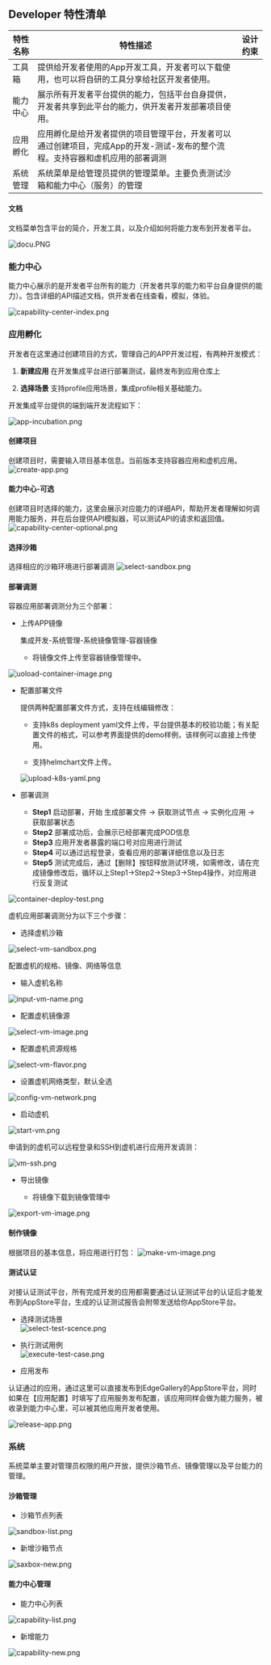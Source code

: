 Developer 特性清单
----
|**特性名称**|**特性描述**|**设计约束**|
|---|---|---|
|工具箱|提供给开发者使用的App开发工具，开发者可以下载使用，也可以将自研的工具分享给社区开发者使用。||
|能力中心|展示所有开发者平台提供的能力，包括平台自身提供，开发者共享到此平台的能力，供开发者开发部署项目使用。||
|应用孵化|应用孵化是给开发者提供的项目管理平台，开发者可以通过创建项目，完成App的开发-测试-发布的整个流程。支持容器和虚机应用的部署调测||
|系统管理|系统菜单是给管理员提供的管理菜单。主要负责测试沙箱和能力中心（服务）的管理||



#### 文档
文档菜单包含平台的简介，开发工具，以及介绍如何将能力发布到开发者平台。   

![](/uploads/images/2021/developer/docu.PNG "docu.PNG")

### 能力中心
能力中心展示的是开发者平台所有的能力（开发者共享的能力和平台自身提供的能力）。包含详细的API描述文档，供开发者在线查看，模拟，体验。

![](/uploads/images/2021/developer/capability-center-index.png "capability-center-index.png")


### 应用孵化

开发者在这里通过创建项目的方式，管理自己的APP开发过程，有两种开发模式：

1.  **新建应用** 在开发集成平台进行部署测试，最终发布到应用仓库上
    
2.  **选择场景** 支持profile应用场景，集成profile相关基础能力。

开发集成平台提供的端到端开发流程如下：

![](/uploads/images/2021/developer/app-incubation.png "app-incubation.png")

#### 创建项目
创建项目时，需要输入项目基本信息。当前版本支持容器应用和虚机应用。
![](/uploads/images/2021/developer/create-app.png "create-app.png")


#### 能力中心-可选
创建项目时选择的能力，这里会展示对应能力的详细API，帮助开发者理解如何调用能力服务，并在后台提供API模拟器，可以测试API的请求和返回值。
![](/uploads/images/2021/developer/capability-center-optional.png "capability-center-optional.png")


#### 选择沙箱
选择相应的沙箱环境进行部署调测
![](/uploads/images/2021/developer/select-sandbox.png "select-sandbox.png")

#### 部署调测
容器应用部署调测分为三个部署：
- 上传APP镜像
    
    集成开发-系统管理-系统镜像管理-容器镜像
    - 将镜像文件上传至容器镜像管理中。

![](/uploads/images/2021/developer/uoload-container-image.png "uoload-container-image.png")

- 配置部署文件

    提供两种配置部署文件方式，支持在线编辑修改：
    - 支持k8s deployment yaml文件上传，平台提供基本的校验功能；有关配置文件的格式，可以参考界面提供的demo样例，该样例可以直接上传使用。   
    
    - 支持helmchart文件上传。   

    ![](/uploads/images/2021/developer/upload-k8s-yaml.png "upload-k8s-yaml.png")
    

- 部署调测

    - **Step1** 启动部署，开始 生成部署文件 -> 获取测试节点 -> 实例化应用 -> 获取部署状态
    - **Step2** 部署成功后，会展示已经部署完成POD信息
    - **Step3** 应用开发者暴露的端口号对应用进行测试
    - **Step4** 可以通过远程登录，查看应用的部署详细信息以及日志
    - **Step5** 测试完成后，通过【删除】按钮释放测试环境，如需修改，请在完成镜像修改后，循环以上Step1->Step2->Step3->Step4操作，对应用进行反复测试

![](/uploads/images/2021/developer/container-deploy-test.png "container-deploy-test.png")

虚机应用部署调测分为以下三个步骤：
- 选择虚机沙箱  

![](/uploads/images/2021/developer/select-vm-sandbox.png "select-vm-sandbox.png") 

配置虚机的规格、镜像、网络等信息
- 输入虚机名称    

![](/uploads/images/2021/developer/input-vm-name.png "input-vm-name.png")

- 配置虚机镜像源    

![](/uploads/images/2021/developer/select-vm-image.png "select-vm-image.png")

- 配置虚机资源规格

![](/uploads/images/2021/developer/select-vm-flavor.png "select-vm-flavor.png")

- 设置虚机网络类型，默认全选 

![](/uploads/images/2021/developer/config-vm-network.png "config-vm-network.png")

- 启动虚机    

![](/uploads/images/2021/developer/start-vm.png "start-vm.png")

申请到的虚机可以远程登录和SSH到虚机进行应用开发调测：   

![](/uploads/images/2021/developer/vm-ssh.png "vm-ssh.png")

- 导出镜像

    - 将镜像下载到镜像管理中   

![](/uploads/images/2021/developer/export-vm-image.png "export-vm-image.png")

#### 制作镜像
根据项目的基本信息，将应用进行打包：
![](/uploads/images/2021/developer/make-vm-image.png "make-vm-image.png")   

#### 测试认证

对接认证测试平台，所有完成开发的应用都需要通过认证测试平台的认证后才能发布到AppStore平台，生成的认证测试报告会附带发送给你AppStore平台。
	
- 选择测试场景    
![](/uploads/images/2021/developer/select-test-scence.png "select-test-scence.png")
    
- 执行测试用例    
![](/uploads/images/2021/developer/execute-test-case.png "execute-test-case.png")
	

- 应用发布

认证通过的应用，通过这里可以直接发布到EdgeGallery的AppStore平台，同时如果在【应用配置】时填写了应用服务发布配置，该应用同样会做为能力服务，被收录到能力中心里，可以被其他应用开发者使用。    

![](/uploads/images/2021/developer/release-app.png "release-app.png")


### 系统
系统菜单主要对管理员权限的用户开放，提供沙箱节点、镜像管理以及平台能力的管理。

#### 沙箱管理
- 沙箱节点列表       

![](/uploads/images/2021/developer/sandbox-list.png "sandbox-list.png")    

- 新增沙箱节点    

![](/uploads/images/2021/developer/sandbox-new.png "saxbox-new.png")

#### 能力中心管理
- 能力中心列表    

![](/uploads/images/2021/developer/capability-list.png "capability-list.png")

- 新增能力    

![](/uploads/images/2021/developer/capability-new.png "capability-new.png")
